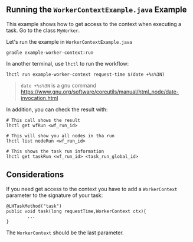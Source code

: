## Running the `WorkerContextExample.java` Example

This example shows how to get access to the context when executing a task.
Go to the class `MyWorker`.

Let's run the example in `WorkerContextExample.java`

```
gradle example-worker-context:run
```

In another terminal, use `lhctl` to run the workflow:

```
lhctl run example-worker-context request-time $(date +%s%3N)
```

> `date +%s%3N` is a gnu command https://www.gnu.org/software/coreutils/manual/html_node/date-invocation.html

In addition, you can check the result with:

```
# This call shows the result
lhctl get wfRun <wf_run_id>

# This will show you all nodes in tha run
lhctl list nodeRun <wf_run_id>

# This shows the task run information
lhctl get taskRun <wf_run_id> <task_run_global_id>
```

## Considerations

If you need get access to the context you have to add a `WorkerContext`
parameter to the signature of your task:

```
@LHTaskMethod("task")
public void task(long requestTime,WorkerContext ctx){
        ...
}
```

The `WorkerContext` should be the last parameter.
